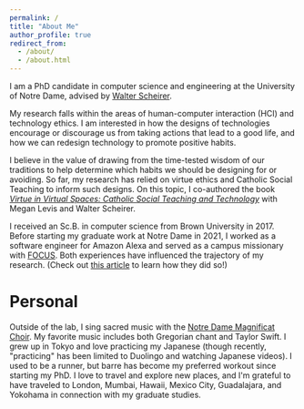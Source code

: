 ```yaml
---
permalink: /
title: "About Me"
author_profile: true
redirect_from: 
  - /about/
  - /about.html
---
```


I am a PhD candidate in computer science and engineering at the University of Notre Dame, advised by [Walter Scheirer](https://www.wjscheirer.com).

My research falls within the areas of human-computer interaction (HCI) and technology ethics. I am interested in how the designs of technologies encourage or discourage us from taking actions that lead to a good life, and how we can redesign technology to promote positive habits.

I believe in the value of drawing from the time-tested wisdom of our traditions to help determine which habits we should be designing for or avoiding. So far, my research has relied on virtue ethics and Catholic Social Teaching to inform such designs. On this topic, I co-authored the book [*Virtue in Virtual Spaces: Catholic Social Teaching and Technology*](https://litpress.org/Products/00269/Virtue-in-Virtual-Spaces) with Megan Levis and Walter Scheirer.

I received an Sc.B. in computer science from Brown University in 2017. Before starting my graduate work at Notre Dame in 2021, I worked as a software engineer for Amazon Alexa and served as a campus missionary with [FOCUS](https://focus.org). Both experiences have influenced the trajectory of my research. (Check out [this article](https://churchlifejournal.nd.edu/articles/catholic-social-teaching-as-an-alternative-to-both-luddism-and-techno-optimism/) to learn how they did so!)


Personal
======
Outside of the lab, I sing sacred music with the [Notre Dame Magnificat Choir](https://www.youtube.com/@notredamemagnificatchoir). My favorite music includes both Gregorian chant and Taylor Swift. I grew up in Tokyo and love practicing my Japanese (though recently, "practicing" has been limited to Duolingo and watching Japanese videos). I used to be a runner, but barre has become my preferred workout since starting my PhD. I love to travel and explore new places, and I'm grateful to have traveled to London, Mumbai, Hawaii, Mexico City, Guadalajara, and Yokohama in connection with my graduate studies.
